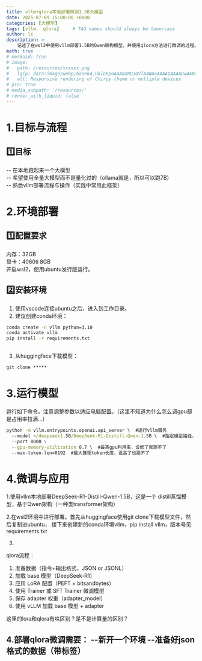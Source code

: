 ```yaml
---
title: vllm+qlora本地部署微调1.5B大模型
date: 2025-07-09 15:00:00 +0800
categories: [大模型]
tags: [vllm， qlora]     # TAG names should always be lowercase
author: lc
description: >-
    记述了在wsl2中使用vllm部署1.5B的Qwen架构模型，并使用qlora方法进行微调的过程。
math: true
# mermaid: true
# image:
#   path: /resources/xxxxxx.png
#   lqip: data:image/webp;base64,UklGRpoAAABXRUJQVlA4WAoAAAAQAAAADwAABwAAQUxQSDIAAAARL0AmbZurmr57yyIiqE8oiG0bejIYEQTgqiDA9vqnsUSI6H+oAERp2HZ65qP/VIAWAFZQOCBCAAAA8AEAnQEqEAAIAAVAfCWkAALp8sF8rgRgAP7o9FDvMCkMde9PK7euH5M1m6VWoDXf2FkP3BqV0ZYbO6NA/VFIAAAA
#   alt: Responsive rendering of Chirpy theme on multiple devices
# pin: true
# media_subpath: '/resources/'
# render_with_liquid: false
---
```

# 1.目标与流程
## 1️⃣目标
-- 在本地跑起来一个大模型  
-- 希望使用全量大模型而不是量化过的（ollama就是，所以可以跑7B）  
-- 熟悉vllm部署流程与操作（实践中常用此框架）
# 2.环境部署
## 1️⃣配置要求
内存：32GB  
显卡：4060ti 8GB  
开启wsl2，使用ubuntu发行版运行。  
## 2️⃣安装环境
1. 使用vscode连接ubuntu之后，进入到工作目录。  
2. 建议创建conda环境：
```cmd
conda create -n vllm python=3.10
conda activate vllm
pip install -r requirements.txt
```
```requirements.txt

```
3. 从huggingface下载模型：
```cmd
git clone *****
```
# 3.运行模型
运行如下命令。注意调整参数以适应电脑配置。（这里不知道为什么怎么调gpu都是占用率拉满...）
```cmd
python -m vllm.entrypoints.openai.api_server \  #运行vllm服务
  --model ~/deepseek1.5B/DeepSeek-R1-Distill-Qwen-1.5B \  #指定模型路径，该路径下需要有模型权重文件
  --port 8000 \
  --gpu-memory-utilization 0.7 \  #最高gpu利用率，设低了就跑不了
  --max-token-len=8192  #最大推理token长度，设高了也跑不了
```


# 4.微调与应用
1.使用vllm本地部署DeepSeek-R1-Distill-Qwen-1.5B，这是一个
distill蒸馏模型，基于Qwen架构（一种类transformer架构）

2.在wsl2环境中进行部署。首先从huggingface使用git clone下载模型文件，然后复制进ubuntu，
接下来创建新的conda环境vllm，pip install vllm，版本号见requirements.txt

3.
qlora流程：
1. 准备数据（指令+输出格式，JSON or JSONL）
2. 加载 base 模型（DeepSeek-R1）
3. 应用 LoRA 配置（PEFT + bitsandbytes）
4. 使用 Trainer 或 SFT Trainer 微调模型
5. 保存 adapter 权重（adapter_model）
6. 使用 vLLM 加载 base 模型 + adapter

这里的lora和qlora有啥区别？是不是计算量的区别？

4.部署qlora微调需要：
--新开一个环境
--准备好json格式的数据（带标签）
--

<script src="https://giscus.app/client.js"
        data-repo="Le1zyCatt/le1zycatt.github.io"
        data-repo-id="R_kgDOORaJaw"
        data-category="Announcements"
        data-category-id="DIC_kwDOORaJa84Co8xd"
        data-mapping="pathname"
        data-strict="0"
        data-reactions-enabled="1"
        data-emit-metadata="0"
        data-input-position="bottom"
        data-theme="preferred_color_scheme"
        data-lang="zh-CN"
        crossorigin="anonymous"
        async>
</script>
